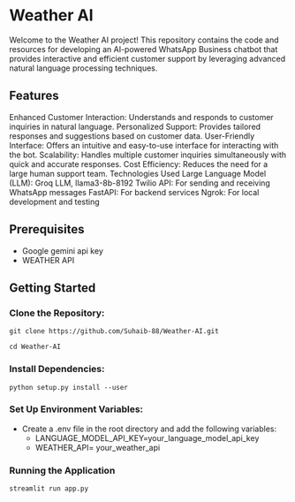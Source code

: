 # Weather AI
Welcome to the Weather AI project! This repository contains the code and resources for developing an AI-powered WhatsApp Business chatbot that provides interactive and efficient customer support by leveraging advanced natural language processing techniques.

## Features
Enhanced Customer Interaction: Understands and responds to customer inquiries in natural language.
Personalized Support: Provides tailored responses and suggestions based on customer data.
User-Friendly Interface: Offers an intuitive and easy-to-use interface for interacting with the bot.
Scalability: Handles multiple customer inquiries simultaneously with quick and accurate responses.
Cost Efficiency: Reduces the need for a large human support team.
Technologies Used
Large Language Model (LLM): Groq LLM, llama3-8b-8192
Twilio API: For sending and receiving WhatsApp messages
FastAPI: For backend services
Ngrok: For local development and testing

## Prerequisites
- Google gemini api key [](https://makersuite.google.com/)
- WEATHER API [](https://www.weatherapi.com/)

## Getting Started

### Clone the Repository:

```git clone https://github.com/Suhaib-88/Weather-AI.git```

```cd Weather-AI```

### Install Dependencies:

```python setup.py install --user ```

### Set Up Environment Variables:
- Create a .env file in the root directory and add the following variables:
  - LANGUAGE_MODEL_API_KEY=your_language_model_api_key
  - WEATHER_API=  your_weather_api
    
### Running the Application

```streamlit run app.py```
